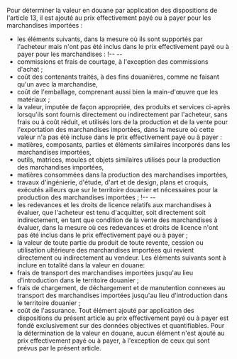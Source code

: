 Pour déterminer la valeur en douane par application des
dispositions de l'article 13, il est ajouté au prix effectivement payé
ou à payer pour les marchandises importées :
- les éléments suivants, dans la mesure où ils sont supportés par
l'acheteur mais n'ont pas été inclus dans le prix effectivement payé
ou à payer pour les marchandises :
!-- --
- commissions et frais de courtage, à l'exception des commissions
d'achat ;
- coût des contenants traités, à des fins douanières, comme ne faisant
qu'un avec la marchandise,
- coût de l'emballage, comprenant aussi bien la main-d'œuvre que les
matériaux ;
- la valeur, imputée de façon appropriée, des produits et services
ci-après lorsqu'ils sont fournis directement ou indirectement par
l'acheteur, sans frais ou à coût réduit, et utilisés lors de la
production et de la vente pour l'exportation des marchandises
importées, dans la mesure où cette valeur n'a pas été incluse dans le
prix effectivement payé ou à payer :
- matières, composants, parties et éléments similaires incorporés dans
les marchandises importées,
- outils, matrices, moules et objets similaires utilisés pour la
production des marchandises importées,
- matières consommées dans la production des marchandises importées,
- travaux d'ingénierie, d'étude, d'art et de design, plans et
croquis, exécutés ailleurs que sur le territoire douanier et
nécessaires pour la production des marchandises importées ;
!-- --
- les redevances et les droits de licence relatifs aux marchandises à
évaluer, que l'acheteur est tenu d'acquitter, soit directement soit
indirectement, en tant que condition de la vente des marchandises à
évaluer, dans la mesure où ces redevances et droits de licence n'ont
pas été inclus dans le prix effectivement payé ou à payer ;
- la valeur de toute partie du produit de toute revente, cession ou
utilisation ultérieure des marchandises importées qui revient
directement ou indirectement au vendeur.
Les éléments suivants sont à inclure en totalité dans la valeur en
douane:
- frais de transport des marchandises importées jusqu'au lieu
d'introduction dans le territoire douanier ;
- frais de chargement, de déchargement et de manutention connexes au
transport des marchandises importées jusqu'au lieu d'introduction
dans le territoire douanier ;
- coût de l'assurance.
Tout élément ajouté par application des dispositions du présent article
au prix effectivement payé ou à payer est fondé exclusivement sur des
données objectives et quantifiables.
Pour la détermination de la valeur en douane, aucun élément n'est ajouté
au prix effectivement payé ou à payer, à l'exception de ceux qui sont
prévus par le présent article.